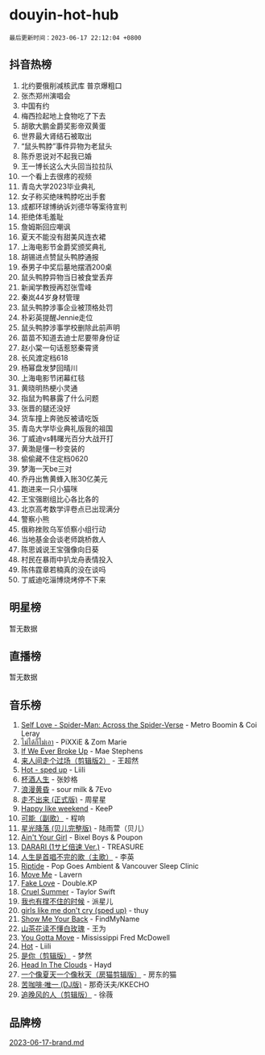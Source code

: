 # douyin-hot-hub

`最后更新时间：2023-06-17 22:12:04 +0800`

## 抖音热榜

1. 北约要俄削减核武库 普京爆粗口
1. 张杰郑州演唱会
1. 中国有约
1. 梅西捡起地上食物吃了下去
1. 胡歌大鹏金爵奖影帝双黄蛋
1. 世界最大肾结石被取出
1. “鼠头鸭脖”事件异物为老鼠头
1. 陈乔恩说对不起我已婚
1. 王一博长这么大头回当拉拉队
1. 一个看上去很疼的视频
1. 青岛大学2023毕业典礼
1. 女子称买绝味鸭脖吃出手套
1. 成都环球博纳诉刘德华等案待宣判
1. 拒绝体毛羞耻
1. 詹姆斯回应嘲讽
1. 夏天不能没有甜美风连衣裙
1. 上海电影节金爵奖颁奖典礼
1. 胡锡进点赞鼠头鸭脖通报
1. 泰男子中奖后墓地摆酒200桌
1. 鼠头鸭脖异物当日被食堂丢弃
1. 新闻学教授再怼张雪峰
1. 秦岚44岁身材管理
1. 鼠头鸭脖涉事企业被顶格处罚
1. 朴彩英提醒Jennie走位
1. 鼠头鸭脖涉事学校删除此前声明
1. 苗苗不知道去迪士尼要带身份证
1. 赵小棠一句话惹怒秦霄贤
1. 长风渡定档618
1. 杨幂盘发梦回晴川
1. 上海电影节闭幕红毯
1. 黄晓明热梗小灵通
1. 指鼠为鸭暴露了什么问题
1. 张晋的腿还没好
1. 货车撞上奔驰反被请吃饭
1. 青岛大学毕业典礼版我的祖国
1. 丁威迪vs韩曙光百分大战开打
1. 黄渤是懂一秒变装的
1. 偷偷藏不住定档0620
1. 梦海一天be三对
1. 乔丹出售黄蜂入账30亿美元
1. 跑进来一只小猫咪
1. 王宝强剧组比心各比各的
1. 北京高考数学评卷点已出现满分
1. 警察小熊
1. 俄称挫败乌军侦察小组行动
1. 当地基金会谈老师跳桥救人
1. 陈思诚说王宝强像向日葵
1. 村民在暴雨中扒龙舟表情投入
1. 陈伟霆章若楠真的没在谈吗
1. 丁威迪吃淄博烧烤停不下来

## 明星榜

暂无数据

## 直播榜

暂无数据

## 音乐榜

1. [Self Love - Spider-Man: Across the Spider-Verse](https://sf3-cdn-tos.douyinstatic.com/obj/tos-cn-ve-2774/o8YzagIFYnO2FNIznDQzpeeLfrdCVAbYDDaLoS) - Metro Boomin & Coi Leray
1. [ไม่ได้ก็ไม่เอา](https://sf3-cdn-tos.douyinstatic.com/obj/tos-cn-ve-2774/556b0e6fe2e8492d8cf1223632e4cb4f) - PiXXiE & Zom Marie
1. [If We Ever Broke Up](https://sf3-cdn-tos.douyinstatic.com/obj/tos-cn-ve-2774/o8onj5HDk0ImtBmO0URBfeyCDXQJMYkQ1gb8Zy) - Mae Stephens
1. [来人间走个过场（剪辑版2）](https://sf6-cdn-tos.douyinstatic.com/obj/tos-cn-ve-2774/o0bZnpnCAYBDfwgiM4n8DkYqZQSaiRZW0e0tNz) - 王超然
1. [Hot - sped up](https://sf3-cdn-tos.douyinstatic.com/obj/tos-cn-ve-2774/oY5GA4tzoICWsYxWdyUKW0wulAyBzhWbfKtIUw) - Liili
1. [杯酒人生](https://sf6-cdn-tos.douyinstatic.com/obj/tos-cn-ve-2774/o4HTewsbZkDKsQBfBSnCtm8TY28ggCWQcScrYt) - 张妙格
1. [浪漫黄昏](https://sf3-cdn-tos.douyinstatic.com/obj/tos-cn-ve-2774/a2e4e0b8cf8b4cc0a6bfed7cd21bd5a0) - sour milk & 7Evo
1. [走不出来 (正式版)](https://sf3-cdn-tos.douyinstatic.com/obj/tos-cn-ve-2774/oMQBdAhLFkz0sbwyY6OTfCBANKoFCyMWbAInoJ) - 周星星
1. [Happy like weekend](https://sf6-cdn-tos.douyinstatic.com/obj/tos-cn-ve-2774/o0OfAnfYcF4hwK8mwGGQx597Wf1QAOb9KehnDk) - KeeP
1. [可能（副歌）](https://sf3-cdn-tos.douyinstatic.com/obj/tos-cn-ve-2774/cde1731888894259b333569393c2fb51) - 程响
1. [星光降落 (贝儿完整版)](https://sf6-cdn-tos.douyinstatic.com/obj/tos-cn-ve-2774/okwB9hAwyAtsFFkFBzAX1hOOfQuIoMNs0W2Mwr) - 陆雨萱（贝儿）
1. [Ain't Your Girl](https://sf3-cdn-tos.douyinstatic.com/obj/tos-cn-ve-2774/3c051e231f0e4668b9039529290acfad) - Bixel Boys & Poupon
1. [DARARI (1サビ倍速 Ver.)](https://sf3-cdn-tos.douyinstatic.com/obj/tos-cn-ve-2774/4176f3bb6e03443f8f26920dcf1676de) - TREASURE
1. [人生是首唱不完的歌（主歌）](https://sf3-cdn-tos.douyinstatic.com/obj/tos-cn-ve-2774/og5grIuCCA1ttACjZY2BAqmbxhUBIHf1N7Metz) - 李英
1. [Riptide](https://sf6-cdn-tos.douyinstatic.com/obj/tos-cn-ve-2774/osYp57W4R2GvPKweF15HAePC1vKmnejwgf2pAU) - Pop Goes Ambient & Vancouver Sleep Clinic
1. [Move Me](https://sf3-cdn-tos.douyinstatic.com/obj/tos-cn-ve-2774/0af55729f7824709a87fedbbbc0a303a) - Lavern
1. [Fake Love](https://sf3-cdn-tos.douyinstatic.com/obj/tos-cn-ve-2774/okBenbNtaDXEoOYrPgGA8CPxQezLFd8ebBTF8I) - Double.KP
1. [Cruel Summer](https://sf6-cdn-tos.douyinstatic.com/obj/tos-cn-ve-2774/b35ad770e6d4495abefaa493fa46b555) - Taylor Swift
1. [我也有撑不住的时候](https://sf6-cdn-tos.douyinstatic.com/obj/tos-cn-ve-2774/okmtBE1dkIBhwxeiBJeDgQnQtICZWIJUI2bjQr) - 派星儿
1. [girls like me don't cry (sped up)](https://sf6-cdn-tos.douyinstatic.com/obj/tos-cn-ve-2774/oYoALuZBJqhz3LCJO1isaTN7WNAfdXhywIUMSg) - thuy
1. [Show Me Your Back](https://sf3-cdn-tos.douyinstatic.com/obj/tos-cn-ve-2774/oggth97NwFCsBIksy1MBNKfjWsAtorNYAtOMzm) - FindMyName
1. [山茶花读不懂白玫瑰](https://sf6-cdn-tos.douyinstatic.com/obj/tos-cn-ve-2774/osfn8B7DktrRHEPJgPCfDbw7QDQEkwC16BxZg9) - 王为
1. [You Gotta Move](https://sf6-cdn-tos.douyinstatic.com/obj/tos-cn-ve-2774/a2b672af67514106b25cdfd6f1a8aad2) - Mississippi Fred McDowell
1. [Hot](https://sf6-cdn-tos.douyinstatic.com/obj/tos-cn-ve-2774/a63be641febf4335a8996c8a877dee1c) - Liili
1. [是你（剪辑版）](https://sf3-cdn-tos.douyinstatic.com/obj/tos-cn-ve-2774/46019dae783c4c969944217fe1cfafc4) - 梦然
1. [Head In The Clouds](https://sf6-cdn-tos.douyinstatic.com/obj/tos-cn-ve-2774/ocSfDBmOnoV52y4eF28Hg3zXxCbhGeDQDHAma5) - Hayd
1. [一个像夏天一个像秋天（房猫剪辑版）](https://sf6-cdn-tos.douyinstatic.com/obj/tos-cn-ve-2774/a5a649d88ef0437b918efc8be7005a59) - 房东的猫
1. [苦咖啡·唯一 (DJ版)](https://sf6-cdn-tos.douyinstatic.com/obj/tos-cn-ve-2774/oohZWXUzNXlh9bzpBgNUfJCQHGILwWgDBaejQt) - 那奇沃夫/KKECHO
1. [追晚风的人（剪辑版）](https://sf3-cdn-tos.douyinstatic.com/obj/tos-cn-ve-2774/560835060af84ac29cd5c12e2a98f7eb) - 徐薇

## 品牌榜

[2023-06-17-brand.md](2023-06-17-brand.md)
